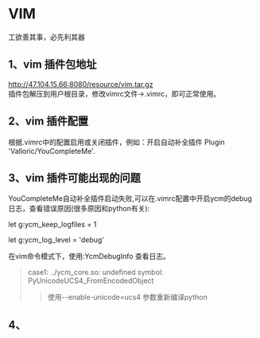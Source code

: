 # VIM
工欲善其事，必先利其器

## 1、vim 插件包地址
  http://47.104.15.66:8080/resource/vim.tar.gz  
  插件包解压到用户根目录，修改vimrc文件->.vimrc，即可正常使用。

## 2、vim 插件配置
  根据.vimrc中的配置启用或关闭插件，例如：开启自动补全插件 Plugin 'Valloric/YouCompleteMe'.


## 3、vim 插件可能出现的问题  
  YouCompleteMe自动补全插件启动失败,可以在.vimrc配置中开启ycm的debug日志，查看错误原因(很多原因和python有关):

  let g:ycm_keep_logfiles = 1

  let g:ycm_log_level = 'debug'

  在vim命令模式下，使用:YcmDebugInfo 查看日志。

  > case1:
	../ycm_core.so: undefined symbol: PyUnicodeUCS4_FromEncodedObject 
  >> 使用--enable-unicode=ucs4 参数重新编译python
 
 ## 4、

